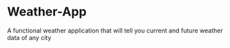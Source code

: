 # Weather-App
A functional weather application that will tell you current and future weather data of any city
